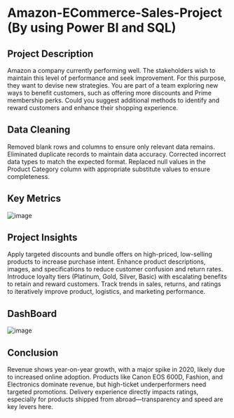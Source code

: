 # Amazon-ECommerce-Sales-Project (By using Power BI and SQL)
## Project Description 
Amazon a company currently performing well. The stakeholders wish to maintain this level of performance and seek improvement. For this purpose, they want to devise new strategies. You are part of a team exploring new ways to benefit customers, such as offering more discounts and Prime membership perks. Could you suggest additional methods to identify and reward customers and enhance their shopping experience.
## Data Cleaning
Removed blank rows and columns to ensure only relevant data remains.
Eliminated duplicate records to maintain data accuracy.
Corrected incorrect data types to match the expected format.
Replaced null values in the Product Category column with appropriate substitute values to ensure completeness.
## Key Metrics
![image](https://github.com/user-attachments/assets/001ae1ab-b8cb-4e35-9dce-94eb2eb4c927)
## Project Insights
Apply targeted discounts and bundle offers on high-priced, low-selling products to increase purchase intent.
Enhance product descriptions, images, and specifications to reduce customer confusion and return rates.
Introduce loyalty tiers (Platinum, Gold, Silver, Basic) with escalating benefits to retain and reward customers.
Track trends in sales, returns, and ratings to iteratively improve product, logistics, and marketing performance.
## DashBoard
![image](https://github.com/user-attachments/assets/03f5d873-81cc-4498-ba07-b26aaa642ca8)
## Conclusion 
Revenue shows year-on-year growth, with a major spike in 2020, likely due to increased online adoption.
Products like Canon EOS 600D, Fashion, and Electronics dominate revenue, but high-ticket underperformers need targeted promotions.
Delivery experience directly impacts ratings, especially for products shipped from abroad—transparency and speed are key levers here.
